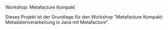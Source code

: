 Workshop: Metafacture Kompakt

Dieses Projekt ist der Grundlage für den Workshop "Metafacture 
Kompakt: Metadatenverarbeitung in Java mit Metafacture".

